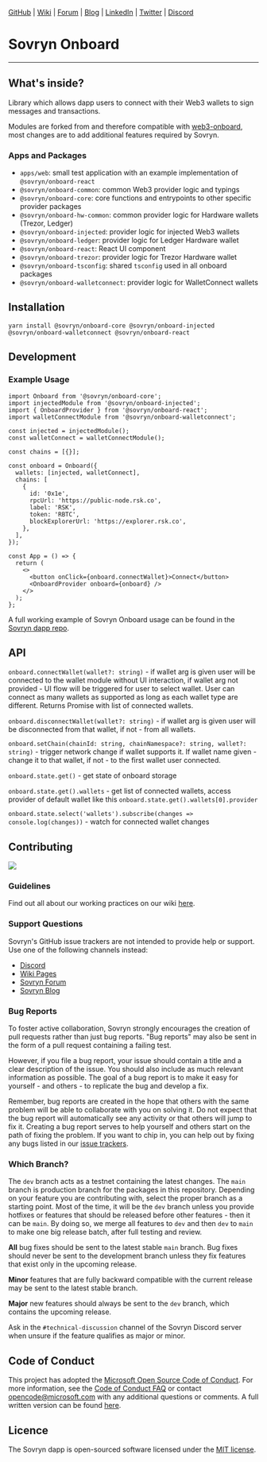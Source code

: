 [GitHub](https://github.com/DistributedCollective) | [Wiki](https://wiki.sovryn.com/en/home) | [Forum](https://forum.sovryn.app/) | [Blog](https://sovryn.com/all-things-sovryn/) | [LinkedIn](https://www.linkedin.com/company/sovryn/about/) | [Twitter](https://twitter.com/SovrynBTC) | [Discord](https://discord.gg/kBTNx4zjRf)

# Sovryn Onboard

---

## What's inside?

Library which allows dapp users to connect with their Web3 wallets to sign messages and transactions.

Modules are forked from and therefore compatible with [web3-onboard](https://github.com/blocknative/web3-onboard), most changes are to add additional features required by Sovryn.

### Apps and Packages

- `apps/web`: small test application with an example implementation of `@sovryn/onboard-react`
- `@sovryn/onboard-common`: common Web3 provider logic and typings
- `@sovryn/onboard-core`: core functions and entrypoints to other specific provider packages
- `@sovryn/onboard-hw-common`: common provider logic for Hardware wallets (Trezor, Ledger)
- `@sovryn/onboard-injected`: provider logic for injected Web3 wallets
- `@sovryn/onboard-ledger`: provider logic for Ledger Hardware wallet
- `@sovryn/onboard-react`: React UI component
- `@sovryn/onboard-trezor`: provider logic for Trezor Hardware wallet
- `@sovryn/onboard-tsconfig`: shared `tsconfig` used in all onboard packages
- `@sovryn/onboard-walletconnect`: provider logic for WalletConnect wallets

## Installation

`yarn install @sovryn/onboard-core @sovryn/onboard-injected @sovryn/onboard-walletconnect @sovryn/onboard-react`

## Development

### Example Usage

```tsx
import Onboard from '@sovryn/onboard-core';
import injectedModule from '@sovryn/onboard-injected';
import { OnboardProvider } from '@sovryn/onboard-react';
import walletConnectModule from '@sovryn/onboard-walletconnect';

const injected = injectedModule();
const walletConnect = walletConnectModule();

const chains = [{}];

const onboard = Onboard({
  wallets: [injected, walletConnect],
  chains: [
    {
      id: '0x1e',
      rpcUrl: 'https://public-node.rsk.co',
      label: 'RSK',
      token: 'RBTC',
      blockExplorerUrl: 'https://explorer.rsk.co',
    },
  ],
});

const App = () => {
  return (
    <>
      <button onClick={onboard.connectWallet}>Connect</button>
      <OnboardProvider onboard={onboard} />
    </>
  );
};
```

A full working example of Sovryn Onboard usage can be found in the [Sovryn dapp repo](https://github.com/DistributedCollective/sovryn-dapp).

## API

`onboard.connectWallet(wallet?: string)` - if wallet arg is given user will be connected to the wallet module without UI interaction, if wallet arg not provided - UI flow will be triggered for user to select wallet.
User can connect as many wallets as supported as long as each wallet type are different.
Returns Promise with list of connected wallets.

`onboard.disconnectWallet(wallet?: string)` - if wallet arg is given user will be disconnected from that wallet, if not - from all wallets.

`onboard.setChain(chainId: string, chainNamespace?: string, wallet?: string)` - trigger network change if wallet supports it. If wallet name given - change it to that wallet, if not - to the first wallet user connected.

`onboard.state.get()` - get state of onboard storage

`onboard.state.get().wallets` - get list of connected wallets, access provider of default wallet like this `onboard.state.get().wallets[0].provider`

`onboard.state.select('wallets').subscribe(changes => console.log(changes))` - watch for connected wallet changes

## Contributing

<a href="https://github.com/DistributedCollective/sovryn-onboard/graphs/contributors">
  <img src="https://contrib.rocks/image?repo=DistributedCollective/sovryn-onboard" />
</a>

### Guidelines

Find out all about our working practices on our wiki [here](https://github.com/DistributedCollective/sovryn-dapp/wiki).

### Support Questions

Sovryn's GitHub issue trackers are not intended to provide help or support. Use one of the following channels instead:

- [Discord](https://discord.gg/kBTNx4zjRf)
- [Wiki Pages](https://wiki.sovryn.app)
- [Sovryn Forum](https://forum.sovryn.app)
- [Sovryn Blog](https://sovryn.com/all-things-sovryn)

### Bug Reports

To foster active collaboration, Sovryn strongly encourages the creation of pull requests rather than just bug reports. "Bug reports" may also be sent in the form of a pull request containing a failing test.

However, if you file a bug report, your issue should contain a title and a clear description of the issue. You should also include as much relevant information as possible. The goal of a bug report is to make it easy for yourself - and others - to replicate the bug and develop a fix.

Remember, bug reports are created in the hope that others with the same problem will be able to collaborate with you on solving it. Do not expect that the bug report will automatically see any activity or that others will jump to fix it. Creating a bug report serves to help yourself and others start on the path of fixing the problem. If you want to chip in, you can help out by fixing any bugs listed in our [issue trackers](https://github.com/issues?q=is%3Aopen+is%3Aissue+label%3Abug+user%3Adistributedcollective).

### Which Branch?

The `dev` branch acts as a testnet containing the latest changes. The `main` branch is production branch for the packages in this repository. Depending on your feature you are contributing with, select the proper branch as a starting point. Most of the time, it will be the `dev` branch unless you provide hotfixes or features that should be released before other features - then it can be `main`. By doing so, we merge all features to `dev` and then `dev` to `main` to make one big release batch, after full testing and review.

**All** bug fixes should be sent to the latest stable `main` branch. Bug fixes should never be sent to the development branch unless they fix features that exist only in the upcoming release.

**Minor** features that are fully backward compatible with the current release may be sent to the latest stable branch.

**Major** new features should always be sent to the `dev` branch, which contains the upcoming release.

Ask in the `#technical-discussion` channel of the Sovryn Discord server when unsure if the feature qualifies as major or minor.

## Code of Conduct

This project has adopted the [Microsoft Open Source Code of Conduct](https://opensource.microsoft.com/codeofconduct/). For more information, see the [Code of Conduct FAQ](https://opensource.microsoft.com/codeofconduct/faq/) or contact [opencode@microsoft.com](mailto:opencode@microsoft.com) with any additional questions or comments. A full written version can be found [here](CODE_OF_CONDUCT.md).

## Licence

The Sovryn dapp is open-sourced software licensed under the [MIT license](LICENSE).
